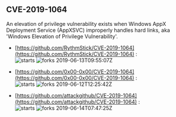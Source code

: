 ## CVE-2019-1064
 An elevation of privilege vulnerability exists when Windows AppX Deployment Service (AppXSVC) improperly handles hard links, aka 'Windows Elevation of Privilege Vulnerability'.

- [https://github.com/RythmStick/CVE-2019-1064](https://github.com/RythmStick/CVE-2019-1064) :  
![starts](https://img.shields.io/github/stars/RythmStick/CVE-2019-1064.svg) 
![forks](https://img.shields.io/github/forks/RythmStick/CVE-2019-1064.svg) 
2019-06-13T09:55:07Z

- [https://github.com/0x00-0x00/CVE-2019-1064](https://github.com/0x00-0x00/CVE-2019-1064) :  
![starts](https://img.shields.io/github/stars/0x00-0x00/CVE-2019-1064.svg) 
![forks](https://img.shields.io/github/forks/0x00-0x00/CVE-2019-1064.svg) 
2019-06-12T12:25:42Z

- [https://github.com/attackgithub/CVE-2019-1064](https://github.com/attackgithub/CVE-2019-1064) :  
![starts](https://img.shields.io/github/stars/attackgithub/CVE-2019-1064.svg) 
![forks](https://img.shields.io/github/forks/attackgithub/CVE-2019-1064.svg) 
2019-06-14T07:47:25Z

